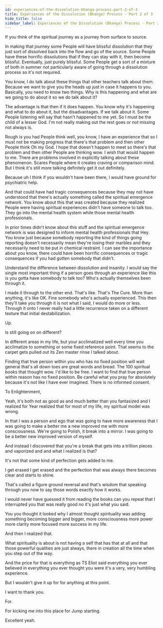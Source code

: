 ```yaml
---
id: experiences-of-the-dissolution-bhanga-process-part-2-of-3
title: Experiences of the Dissolution (Bhanga) Process - Part 2 of 3
hide_title: false
sidebar_label: Experiences of the Dissolution (Bhanga) Process - Part 2 of 3
---
```

If you think of the spiritual journey as a journey from surface to source.

In making that journey some People will have blissful dissolution that they just sort of dissolved back into the flow and go of the source. Some People have these horrific dissolutions that if they can stay with it, then become blissful. Eventually, just purely blissful. Some People get a sort of a mixture of both in summer not particularly aware of going through a dissolution process so it's not required.

You know, I do talk about these things that other teachers talk about them. Because we want to give you the heads up just in case it happens to you. Basically, you need to know two things. Why is this happening and what are we going to do about it so we do talk about it?

The advantage is that then if it does happen. You know why it's happening and what to do about it, but the disadvantages. If we talk about it. Some People listening will say that hasn't happened to me yet. So I must be the child of a lesser God. I'm not really making out the rest goes or not missing not always is.

Rough is you had People think well, you know, I have an experience that so I must not be making progress that there's that problem and then other People think Oh my God. I hope that doesn't happen to meet so there's that problem and then other People are thinking wow. I wish that would happen to me. There are problems involved in explicitly talking about these phenomenon. Scares People where it creates craving or comparison mind. But I think it's still more talking definitely get it out definitely.

Because uh I think if you wouldn't have been there, I would have ground for psychiatric help.

And that could have had tragic consequences because they may not have understood that there's actually something called the spiritual emergence network. You know about this that was created because they realized People were having spiritual experiences didn't have someone to talk too. They go into the mental health system while those mental health professionals.

In prior times didn't know about this stuff and the spiritual emergence network is was designed to inform mental health professionals that Hey. You know just because somebody reporting the kind of things going reporting doesn't necessarily mean they're losing their marbles and they necessarily need to be put in chemical restraint. I can see the importance about you know, there could have been horrific consequences or tragic consequences if you had gotten somebody that didn't.

Understand the difference between dissolution and insanity. I would say the single most important thing if a person goes through an experience like this is you gotta have somebody to talk too? Who's actually themselves been through it.

I made it through to the other end. That's like. That's The Cure. More than anything, it's like OK. Fine somebody who's actually experienced. This then they'll take you through it is not what I said, I would do more or less. Through it onto I never really had a little recurrence taken on a different texture that initial destabilization.

Up.

Is still going on on different?

In different areas in my life, but your acclimatized well every time you acclimatize to something or some fixed reference point. That seems to the carpet gets pulled out its Zen master rinse I talked about.

Finding that true person within you who has no fixed position will wait general that's all down toes are great words and bread. The 100 spiritual books that thought wow. I'd like to be free. I want to find that true person within reason has no fixed position. Be careful what you pray for absolutely because it's not like I have ever imagined. There is no informed consent.

To Enlightenment,

Yeah, it's both not as good as and much better than you fantasized and I realized for Year realized that for most of my life, my spiritual model was wrong.

In that I was a person and ego that was going to have more awareness that I was going to make a better me a new improved me with more consciousness. We're going to Polish, it break into a mirror. I was going to be a better new improved version of myself.

And instead I discovered that you're a break that gets into a trillion pieces and vaporized and and what I realized is that?

It's not that some kind of perfection gets added to me.

I get erased I get erased and the perfection that was always there becomes clear and starts to shine.

That's called a figure ground reversal and that's wisdom that speaking through you now to say those words exactly how it works.

I would never have guessed it from reading the books can you repeat that I interrupted you that was really good no it's just what you said.

You you thought it looked why I almost thought spirituality was adding something becoming bigger and bigger, more consciousness more power more clarity more focused more success in my life.

And then I realized that.

What spirituality is about is not having a self that has that at all and that those powerful qualities are just always, there in creation all the time when you step out of the way.

And the price for that is everything as TS Eliot said everything you ever believed in everything you ever thought you were it's a very, very humbling experience.

But I wouldn't give it up for for anything at this point.

I want to thank you.

For.

For kicking me into this place for Jump starting.

Excellent yeah.

